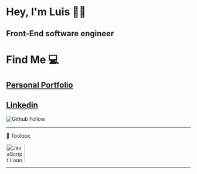 # Hey, I'm Luis 🙋‍♂️

## Front-End software engineer 

# Find Me 💻

## [Personal Portfolio](https://www.luishernandezdev.com/) 
## [Linkedin](https://www.linkedin.com/in/datboiluiskrrt/)


![Github Follow](https://img.shields.io/github/followers/datboiluiskrrt?style=social)

---

🧰 Toolbox

<img src="https://seeklogo.com/images/J/javascript-js-logo-2949701702-seeklogo.com.png" alt="JavaScript Logo" width="50" height="50"/>

---



